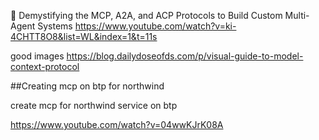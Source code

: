 
 🔵 Demystifying the MCP, A2A, and ACP Protocols to Build Custom Multi-Agent Systems 
https://www.youtube.com/watch?v=ki-4CHTT8O8&list=WL&index=1&t=11s

good images
https://blog.dailydoseofds.com/p/visual-guide-to-model-context-protocol


##Creating mcp on btp for northwind

create mcp for northwind service on btp

https://www.youtube.com/watch?v=04wwKJrK08A